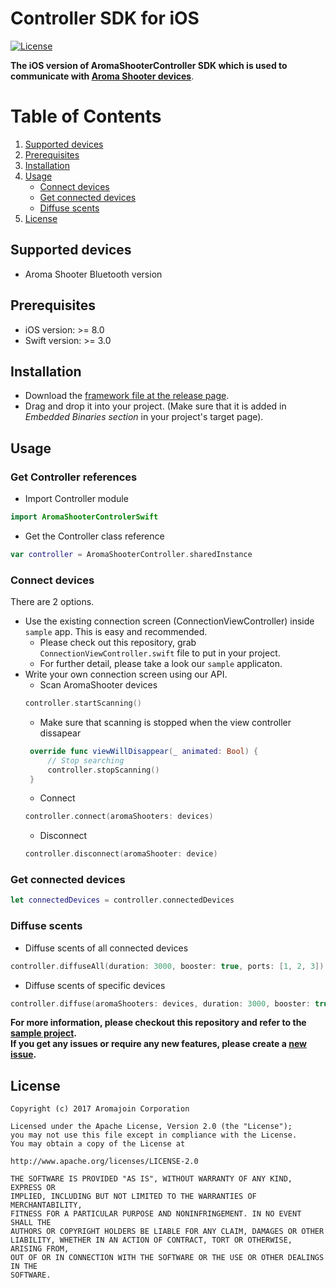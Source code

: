 # Controller SDK for iOS

[![License](https://img.shields.io/badge/license-Apache%202-4EB1BA.svg?style=flat-square)](https://www.apache.org/licenses/LICENSE-2.0.html)

**The iOS version of AromaShooterController SDK which is used to communicate with [Aroma Shooter devices](https://aromajoin.com/hardware/shooters/aroma-shooter-1)**.

# Table of Contents
1. [Supported devices](#supported-devices)  
2. [Prerequisites](#prerequisites)
3. [Installation](#installation)
4. [Usage](#usage)
    * [Connect devices](#connect-devices)
    * [Get connected devices](#get-connected-devices)
    * [Diffuse scents](#diffuse-scents)
5. [License](#license)

## Supported devices
* Aroma Shooter Bluetooth version 


## Prerequisites
* iOS version: >= 8.0
* Swift version: >= 3.0

## Installation  
* Download the [framework file at the release page](https://github.com/aromajoin/controller-sdk-ios/releases).  
* Drag and drop it into your project. (Make sure that it is added in *Embedded Binaries section* in your project's target page).

## Usage

### Get Controller references
* Import Controller module
```swift
import AromaShooterControlerSwift
```
* Get the Controller class reference
```swift
var controller = AromaShooterController.sharedInstance
```

### Connect devices  
There are 2 options.
* Use the existing connection screen (ConnectionViewController) inside `sample` app. This is easy and recommended. 
   * Please check out this repository, grab `ConnectionViewController.swift` file to put in your project. 
   * For further detail, please take a look our `sample` applicaton.  
* Write your own connection screen using our API.
   * Scan AromaShooter devices
   ```swift
   controller.startScanning()
   ```  
   * Make sure that scanning is stopped when the view controller dissapear
   ```swift
    override func viewWillDisappear(_ animated: Bool) {
        // Stop searching
        controller.stopScanning()
    }
   ```  
   * Connect
   ```swift
   controller.connect(aromaShooters: devices)
   ```  
   * Disconnect
   ```swift
   controller.disconnect(aromaShooter: device)
   ```  

### Get connected devices
```swift
let connectedDevices = controller.connectedDevices
```  
### Diffuse scents
* Diffuse scents of all connected devices  
```swift
controller.diffuseAll(duration: 3000, booster: true, ports: [1, 2, 3])
```  
* Diffuse scents of specific devices  
```swift
controller.diffuse(aromaShooters: devices, duration: 3000, booster: true, port: [1, 2, 3])
```  

**For more information, please checkout this repository and refer to the [sample project](https://github.com/aromajoin/controller-sdk-ios/tree/master/sample).**  
**If you get any issues or require any new features, please create a [new issue](https://github.com/aromajoin/controller-sdk-ios/issues).** 

## License

    Copyright (c) 2017 Aromajoin Corporation

    Licensed under the Apache License, Version 2.0 (the "License");
    you may not use this file except in compliance with the License.
    You may obtain a copy of the License at

    http://www.apache.org/licenses/LICENSE-2.0

    THE SOFTWARE IS PROVIDED "AS IS", WITHOUT WARRANTY OF ANY KIND, EXPRESS OR
    IMPLIED, INCLUDING BUT NOT LIMITED TO THE WARRANTIES OF MERCHANTABILITY,
    FITNESS FOR A PARTICULAR PURPOSE AND NONINFRINGEMENT. IN NO EVENT SHALL THE
    AUTHORS OR COPYRIGHT HOLDERS BE LIABLE FOR ANY CLAIM, DAMAGES OR OTHER
    LIABILITY, WHETHER IN AN ACTION OF CONTRACT, TORT OR OTHERWISE, ARISING FROM,
    OUT OF OR IN CONNECTION WITH THE SOFTWARE OR THE USE OR OTHER DEALINGS IN THE
    SOFTWARE.
